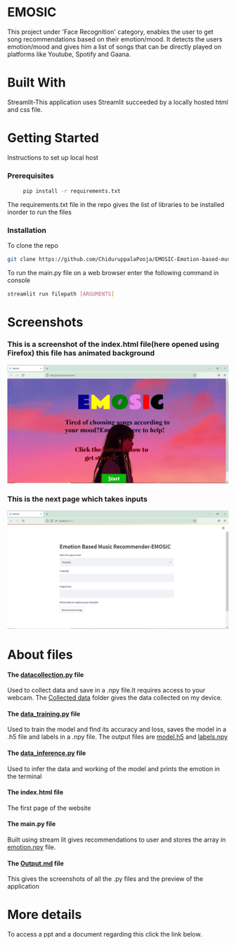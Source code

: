 # EMOSIC

This project under 'Face Recognition' category, enables the user to get song recommendations based on their emotion/mood. It detects the users emotion/mood and gives him a list of songs that can be directly played on platforms like Youtube, Spotify and Gaana.



# Built With

Streamlit-This application uses Streamlit succeeded by a locally hosted html and css file.



# Getting Started

Instructions to set up local host

 ### Prerequisites
 ```bash
      pip install -r requirements.txt
 ```
The requirements.txt file in the repo gives the list of libraries to be installed inorder to run the files

### Installation
To clone the repo
```bash
git clone https://github.com/ChiduruppalaPooja/EMOSIC-Emotion-based-music-recommendation-system.git
```
To run the main.py file on a web browser enter the following command in console
```bash
streamlit run filepath [ARGUMENTS]
```


# Screenshots

### This is a screenshot of the index.html file(here opened using Firefox) this file has animated background

![](https://github.com/ChiduruppalaPooja/EMOSIC-Emotion-based-music-recommendation-system/blob/main/Screenshots/preview%20ss/index.JPG)

### This is the next page which takes inputs

![](https://github.com/ChiduruppalaPooja/EMOSIC-Emotion-based-music-recommendation-system/blob/main/Screenshots/preview%20ss/main.JPG)



# About files

####  The [datacollection.py](https://github.com/ChiduruppalaPooja/EMOSIC-Emotion-based-music-recommendation-system/blob/main/datacollection.py) file

Used to collect data and save in a .npy file.It requires access to your webcam. The [Collected data](https://github.com/ChiduruppalaPooja/EMOSIC-Emotion-based-music-recommendation-system/tree/main/Collected%20data) folder gives the data collected on my device.

#### The [data_training.py](https://github.com/ChiduruppalaPooja/EMOSIC-Emotion-based-music-recommendation-system/blob/main/data_training.py) file

Used to train the model and find its accuracy and loss, saves the model in a .h5 file and labels in a .npy file. The output files are [model.h5](https://github.com/ChiduruppalaPooja/EMOSIC-Emotion-based-music-recommendation-system/blob/main/model.h5) and [labels.npy](https://github.com/ChiduruppalaPooja/EMOSIC-Emotion-based-music-recommendation-system/blob/main/labels.npy)

#### The [data_inference.py](https://github.com/ChiduruppalaPooja/EMOSIC-Emotion-based-music-recommendation-system/blob/main/data_inference.py) file

Used to infer the data and working of the model and prints the emotion in the terminal

#### The index.html file

The first page of the website

#### The main.py file

Built using stream lit gives recommendations to user and stores the array in [emotion.npy](https://github.com/ChiduruppalaPooja/EMOSIC-Emotion-based-music-recommendation-system/blob/main/emotion.npy) file.

#### The [Output.md](https://github.com/ChiduruppalaPooja/EMOSIC-Emotion-based-music-recommendation-system/blob/main/Outputs.md) file
This gives the screenshots of all the .py files and the preview of the application



# More details
To access a ppt and a document regarding this click the link below.


